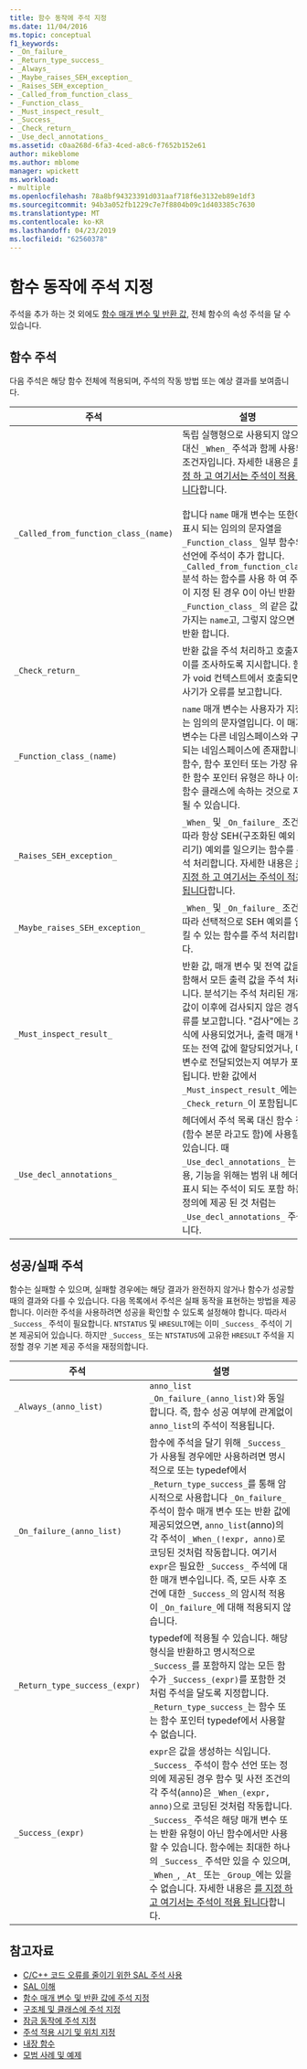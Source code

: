 ```yaml
---
title: 함수 동작에 주석 지정
ms.date: 11/04/2016
ms.topic: conceptual
f1_keywords:
- _On_failure_
- _Return_type_success_
- _Always_
- _Maybe_raises_SEH_exception_
- _Raises_SEH_exception_
- _Called_from_function_class_
- _Function_class_
- _Must_inspect_result_
- _Success_
- _Check_return_
- _Use_decl_annotations_
ms.assetid: c0aa268d-6fa3-4ced-a8c6-f7652b152e61
author: mikeblome
ms.author: mblome
manager: wpickett
ms.workload:
- multiple
ms.openlocfilehash: 78a8bf94323391d031aaf718f6e3132eb89e1df3
ms.sourcegitcommit: 94b3a052fb1229c7e7f8804b09c1d403385c7630
ms.translationtype: MT
ms.contentlocale: ko-KR
ms.lasthandoff: 04/23/2019
ms.locfileid: "62560378"
---
```

# <a name="annotating-function-behavior"></a>함수 동작에 주석 지정
주석을 추가 하는 것 외에도 [함수 매개 변수 및 반환 값](../code-quality/annotating-function-parameters-and-return-values.md), 전체 함수의 속성 주석을 달 수 있습니다.

## <a name="function-annotations"></a>함수 주석
 다음 주석은 해당 함수 전체에 적용되며, 주석의 작동 방법 또는 예상 결과를 보여줍니다.

|주석|설명|
|----------------|-----------------|
|`_Called_from_function_class_(name)`|독립 실행형으로 사용되지 않으며, 대신 `_When_` 주석과 함께 사용되는 조건자입니다. 자세한 내용은 [를 지정 하 고 여기서는 주석이 적용 됩니다](../code-quality/specifying-when-and-where-an-annotation-applies.md)합니다.<br /><br /> 합니다 `name` 매개 변수는 또한에 표시 되는 임의의 문자열을 `_Function_class_` 일부 함수의 선언에 주석이 추가 합니다.  `_Called_from_function_class_` 분석 하는 함수를 사용 하 여 주석이 지정 된 경우 0이 아닌 반환 `_Function_class_` 의 같은 값을 가지는 `name`고, 그렇지 않으면 0을 반환 합니다.|
|`_Check_return_`|반환 값을 주석 처리하고 호출자가 이를 조사하도록 지시합니다. 함수가 void 컨텍스트에서 호출되면 검사기가 오류를 보고합니다.|
|`_Function_class_(name)`|`name` 매개 변수는 사용자가 지정하는 임의의 문자열입니다.  이 매개 변수는 다른 네임스페이스와 구분되는 네임스페이스에 존재합니다. 함수, 함수 포인터 또는 가장 유용한 함수 포인터 유형은 하나 이상의 함수 클래스에 속하는 것으로 지정될 수 있습니다.|
|`_Raises_SEH_exception_`|`_When_` 및 `_On_failure_` 조건에 따라 항상 SEH(구조화된 예외 처리기) 예외를 일으키는 함수를 주석 처리합니다. 자세한 내용은 [를 지정 하 고 여기서는 주석이 적용 됩니다](../code-quality/specifying-when-and-where-an-annotation-applies.md)합니다.|
|`_Maybe_raises_SEH_exception_`|`_When_` 및 `_On_failure_` 조건에 따라 선택적으로 SEH 예외를 일으킬 수 있는 함수를 주석 처리합니다.|
|`_Must_inspect_result_`|반환 값, 매개 변수 및 전역 값을 포함해서 모든 출력 값을 주석 처리합니다.  분석기는 주석 처리된 개체의 값이 이후에 검사되지 않은 경우 오류를 보고합니다. "검사"에는 조건 식에 사용되었거나, 출력 매개 변수 또는 전역 값에 할당되었거나, 매개 변수로 전달되었는지 여부가 포함됩니다.  반환 값에서 `_Must_inspect_result_`에는 `_Check_return_`이 포함됩니다.|
|`_Use_decl_annotations_`|헤더에서 주석 목록 대신 함수 정의 (함수 본문 라고도 함)에 사용할 수 있습니다.  때 `_Use_decl_annotations_` 는 사용, 기능을 위해는 범위 내 헤더에 표시 되는 주석이 되도 포함 하는 정의에 제공 된 것 처럼는 `_Use_decl_annotations_` 주석입니다.|

## <a name="successfailure-annotations"></a>성공/실패 주석
 함수는 실패할 수 있으며, 실패할 경우에는 해당 결과가 완전하지 않거나 함수가 성공할 때의 결과와 다를 수 있습니다.  다음 목록에서 주석은 실패 동작을 표현하는 방법을 제공합니다.  이러한 주석을 사용하려면 성공을 확인할 수 있도록 설정해야 합니다. 따라서 `_Success_` 주석이 필요합니다.  `NTSTATUS` 및 `HRESULT`에는 이미 `_Success_` 주석이 기본 제공되어 있습니다. 하지만 `_Success_` 또는 `NTSTATUS`에 고유한 `HRESULT` 주석을 지정할 경우 기본 제공 주석을 재정의합니다.

|주석|설명|
|----------------|-----------------|
|`_Always_(anno_list)`|`anno_list _On_failure_(anno_list)`와 동일합니다. 즉, 함수 성공 여부에 관계없이 `anno_list`의 주석이 적용됩니다.|
|`_On_failure_(anno_list)`|함수에 주석을 달기 위해 `_Success_`가 사용될 경우에만 사용하려면 명시적으로 또는 typedef에서 `_Return_type_success_`를 통해 암시적으로 사용합니다 `_On_failure_` 주석이 함수 매개 변수 또는 반환 값에 제공되었으면, `anno_list`(anno)의 각 주석이 `_When_(!expr, anno)`로 코딩된 것처럼 작동합니다. 여기서 `expr`은 필요한 `_Success_` 주석에 대한 매개 변수입니다. 즉, 모든 사후 조건에 대한 `_Success_`의 암시적 적용이 `_On_failure_`에 대해 적용되지 않습니다.|
|`_Return_type_success_(expr)`|typedef에 적용될 수 있습니다. 해당 형식을 반환하고 명시적으로 `_Success_`를 포함하지 않는 모든 함수가 `_Success_(expr)`를 포함한 것처럼 주석을 달도록 지정합니다. `_Return_type_success_`는 함수 또는 함수 포인터 typedef에서 사용할 수 없습니다.|
|`_Success_(expr)`|`expr`은 값을 생성하는 식입니다. `_Success_` 주석이 함수 선언 또는 정의에 제공된 경우 함수 및 사전 조건의 각 주석(`anno`)은 `_When_(expr, anno)`으로 코딩된 것처럼 작동합니다. `_Success_` 주석은 해당 매개 변수 또는 반환 유형이 아닌 함수에서만 사용할 수 있습니다. 함수에는 최대한 하나의 `_Success_` 주석만 있을 수 있으며, `_When_`, `_At_` 또는 `_Group_`에는 있을 수 없습니다. 자세한 내용은 [를 지정 하 고 여기서는 주석이 적용 됩니다](../code-quality/specifying-when-and-where-an-annotation-applies.md)합니다.|

## <a name="see-also"></a>참고자료

- [C/C++ 코드 오류를 줄이기 위한 SAL 주석 사용](../code-quality/using-sal-annotations-to-reduce-c-cpp-code-defects.md)
- [SAL 이해](../code-quality/understanding-sal.md)
- [함수 매개 변수 및 반환 값에 주석 지정](../code-quality/annotating-function-parameters-and-return-values.md)
- [구조체 및 클래스에 주석 지정](../code-quality/annotating-structs-and-classes.md)
- [잠금 동작에 주석 지정](../code-quality/annotating-locking-behavior.md)
- [주석 적용 시기 및 위치 지정](../code-quality/specifying-when-and-where-an-annotation-applies.md)
- [내장 함수](../code-quality/intrinsic-functions.md)
- [모범 사례 및 예제](../code-quality/best-practices-and-examples-sal.md)